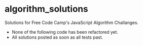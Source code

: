 # algorithm_solutions

Solutions for Free Code Camp's JavaScript Algorithm Challanges. 
- None of the following code has been refactored yet. 
- All solutions posted as soon as all tests past. 
